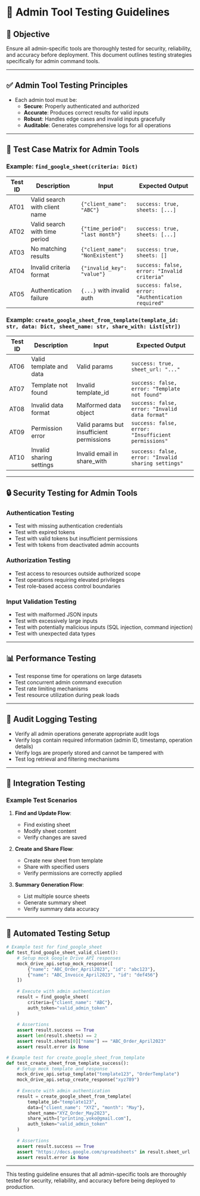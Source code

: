 # 🧪 Admin Tool Testing Guidelines

## 🎯 Objective

Ensure all admin-specific tools are thoroughly tested for security, reliability, and accuracy before deployment. This document outlines testing strategies specifically for admin command tools.

---

## ✅ Admin Tool Testing Principles

- Each admin tool must be:
  - **Secure**: Properly authenticated and authorized
  - **Accurate**: Produces correct results for valid inputs
  - **Robust**: Handles edge cases and invalid inputs gracefully
  - **Auditable**: Generates comprehensive logs for all operations

---

## 🧪 Test Case Matrix for Admin Tools

### Example: `find_google_sheet(criteria: Dict)`

| Test ID | Description | Input | Expected Output |
|---------|-------------|-------|----------------|
| AT01 | Valid search with client name | `{"client_name": "ABC"}` | `success: true, sheets: [...]` |
| AT02 | Valid search with time period | `{"time_period": "last month"}` | `success: true, sheets: [...]` |
| AT03 | No matching results | `{"client_name": "NonExistent"}` | `success: true, sheets: []` |
| AT04 | Invalid criteria format | `{"invalid_key": "value"}` | `success: false, error: "Invalid criteria"` |
| AT05 | Authentication failure | `{...}` with invalid auth | `success: false, error: "Authentication required"` |

### Example: `create_google_sheet_from_template(template_id: str, data: Dict, sheet_name: str, share_with: List[str])`

| Test ID | Description | Input | Expected Output |
|---------|-------------|-------|----------------|
| AT06 | Valid template and data | Valid params | `success: true, sheet_url: "..."` |
| AT07 | Template not found | Invalid template_id | `success: false, error: "Template not found"` |
| AT08 | Invalid data format | Malformed data object | `success: false, error: "Invalid data format"` |
| AT09 | Permission error | Valid params but insufficient permissions | `success: false, error: "Insufficient permissions"` |
| AT10 | Invalid sharing settings | Invalid email in share_with | `success: false, error: "Invalid sharing settings"` |

---

## 🔒 Security Testing for Admin Tools

### Authentication Testing

- Test with missing authentication credentials
- Test with expired tokens
- Test with valid tokens but insufficient permissions
- Test with tokens from deactivated admin accounts

### Authorization Testing

- Test access to resources outside authorized scope
- Test operations requiring elevated privileges
- Test role-based access control boundaries

### Input Validation Testing

- Test with malformed JSON inputs
- Test with excessively large inputs
- Test with potentially malicious inputs (SQL injection, command injection)
- Test with unexpected data types

---

## 📊 Performance Testing

- Test response time for operations on large datasets
- Test concurrent admin command execution
- Test rate limiting mechanisms
- Test resource utilization during peak loads

---

## 📝 Audit Logging Testing

- Verify all admin operations generate appropriate audit logs
- Verify logs contain required information (admin ID, timestamp, operation details)
- Verify logs are properly stored and cannot be tampered with
- Test log retrieval and filtering mechanisms

---

## 🧩 Integration Testing

### Example Test Scenarios

1. **Find and Update Flow**:
   - Find existing sheet
   - Modify sheet content
   - Verify changes are saved

2. **Create and Share Flow**:
   - Create new sheet from template
   - Share with specified users
   - Verify permissions are correctly applied

3. **Summary Generation Flow**:
   - List multiple source sheets
   - Generate summary sheet
   - Verify summary data accuracy

---

## 🤖 Automated Testing Setup

```python
# Example test for find_google_sheet
def test_find_google_sheet_valid_client():
    # Setup mock Google Drive API responses
    mock_drive_api.setup_mock_response([
        {"name": "ABC_Order_April2023", "id": "abc123"},
        {"name": "ABC_Invoice_April2023", "id": "def456"}
    ])
    
    # Execute with admin authentication
    result = find_google_sheet(
        criteria={"client_name": "ABC"},
        auth_token="valid_admin_token"
    )
    
    # Assertions
    assert result.success == True
    assert len(result.sheets) == 2
    assert result.sheets[0]["name"] == "ABC_Order_April2023"
    assert result.error is None

# Example test for create_google_sheet_from_template
def test_create_sheet_from_template_success():
    # Setup mock template and response
    mock_drive_api.setup_template("template123", "OrderTemplate")
    mock_drive_api.setup_create_response("xyz789")
    
    # Execute with admin authentication
    result = create_google_sheet_from_template(
        template_id="template123",
        data={"client_name": "XYZ", "month": "May"},
        sheet_name="XYZ_Order_May2023",
        share_with=["printing.yoko@gmail.com"],
        auth_token="valid_admin_token"
    )
    
    # Assertions
    assert result.success == True
    assert "https://docs.google.com/spreadsheets" in result.sheet_url
    assert result.error is None
```

---

This testing guideline ensures that all admin-specific tools are thoroughly tested for security, reliability, and accuracy before being deployed to production.